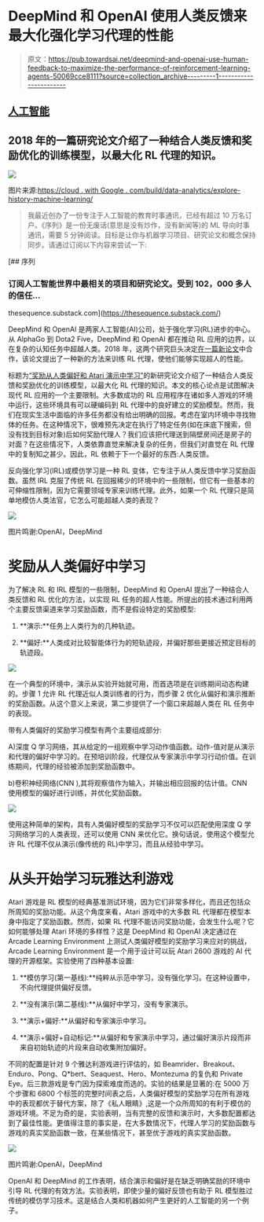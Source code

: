 # DeepMind 和 OpenAI 使用人类反馈来最大化强化学习代理的性能

> 原文：<https://pub.towardsai.net/deepmind-and-openai-use-human-feedback-to-maximize-the-performance-of-reinforcement-learning-agents-50069cce8111?source=collection_archive---------1----------------------->

## [人工智能](https://towardsai.net/p/category/artificial-intelligence)

## 2018 年的一篇研究论文介绍了一种结合人类反馈和奖励优化的训练模型，以最大化 RL 代理的知识。

![](img/c37713f451297a5bdb6618932279c352.png)

图片来源:[https://cloud . with Google . com/build/data-analytics/explore-history-machine-learning/](https://cloud.withgoogle.com/build/data-analytics/explore-history-machine-learning/)

> 我最近创办了一份专注于人工智能的教育时事通讯，已经有超过 10 万名订户。《序列》是一份无废话(意思是没有炒作，没有新闻等)的 ML 导向时事通讯，需要 5 分钟阅读。目标是让你与机器学习项目、研究论文和概念保持同步。请通过订阅以下内容来尝试一下:

[](https://thesequence.substack.com/) [## 序列

### 订阅人工智能世界中最相关的项目和研究论文。受到 102，000 多人的信任…

thesequence.substack.com](https://thesequence.substack.com/) 

DeepMind 和 OpenAI 是两家人工智能(AI)公司，处于强化学习(RL)进步的中心。从 AlphaGo 到 Dota2 Five，DeepMind 和 OpenAI 都在推动 RL 应用的边界，以在复杂的认知任务中超越人类。2018 年，这两个研究巨头决定[在一篇新论文](https://arxiv.org/abs/1811.06521)中合作，该论文提出了一种新的方法来训练 RL 代理，使他们能够实现超人的性能。

标题为[“奖励从人类偏好和 Atari 演示中学习”](https://arxiv.org/abs/1811.06521)的新研究论文介绍了一种结合人类反馈和奖励优化的训练模型，以最大化 RL 代理的知识。本文的核心论点是试图解决现代 RL 应用的一个主要限制。大多数成功的 RL 应用程序在诸如多人游戏的环境中运行，这些环境具有可以硬编码到 RL 代理中的良好建立的奖励模型。然而，我们在现实生活中面临的许多任务都没有给出明确的回报。考虑在室内环境中寻找物体的任务。在这种情况下，很难预先决定在执行了特定任务(如在床底下搜索，但没有找到目标对象)后如何奖励代理人？我们应该把代理送到隔壁房间还是房子的对面？在这些情况下，人类依靠直觉来解决复杂的任务，但我们对直觉在 RL 代理中的复制知之甚少。因此，RL 依赖于下一个最好的东西:人类反馈。

反向强化学习(IRL)或模仿学习是一种 RL 变体，它专注于从人类反馈中学习奖励函数。虽然 IRL 克服了传统 RL 在回报稀少的环境中的一些限制，但它有一些基本的可伸缩性限制，因为它需要领域专家来训练代理。此外，如果一个 RL 代理只是简单地模仿人类法官，它怎么可能超越人类的表现？

![](img/535778a2fe6f5ab564f8b92eee008ef7.png)

图片鸣谢:OpenAI，DeepMind

# 奖励从人类偏好中学习

为了解决 RL 和 IRL 模型的一些限制，DeepMind 和 OpenAI 提出了一种结合人类反馈和 RL 优化的方法，以实现 RL 任务的超人性能。所提出的技术通过利用两个主要反馈渠道来学习奖励函数，而不是假设特定的奖励模型:

1) **演示:**任务上人类行为的几种轨迹。

2) **偏好:**人类成对比较智能体行为的短轨迹段，并偏好那些更接近预定目标的轨迹段。

![](img/97a195804cb711d6c0cbb5e19a3cf2f0.png)

在一个典型的环境中，演示从实验开始就可用，而首选项是在训练期间动态构建的。步骤 1 允许 RL 代理近似人类训练者的行为，而步骤 2 优化从偏好和演示推断的奖励函数。从这个意义上来说，第二步提供了一个窗口来超越人类在 RL 任务中的表现。

带有人类偏好的奖励学习模型有两个主要组成部分:

A)深度 Q 学习网络，其从给定的一组观察中学习动作值函数。动作-值对是从演示和代理的偏好中学习的。在预培训阶段，代理仅从专家演示中学习行动价值。在训练期间，代理的经验被添加到奖励函数中。

b)卷积神经网络(CNN ),其将观察值作为输入，并输出相应回报的估计值。CNN 使用模型的偏好进行训练，并优化奖励函数。

![](img/c43c11e391b15462b3ef5e7011955afd.png)

使用这种简单的架构，具有人类偏好模型的奖励学习不仅可以匹配使用深度 Q 学习网络学习的人类表现，还可以使用 CNN 来优化它。换句话说，使用这个模型允许 RL 代理不仅从演示(像传统的 RL)中学习，而且从经验中学习。

# 从头开始学习玩雅达利游戏

Atari 游戏是 RL 模型的经典基准测试环境，因为它们非常多样化，而且还包括众所周知的奖励功能。从这个角度来看，Atari 游戏中的大多数 RL 代理都在模型本身中指定了奖励函数。然而，如果 RL 代理不能访问奖励功能，会发生什么呢？它如何能够处理 Atari 环境的多样性？这是 DeepMind 和 OpenAI 决定通过在 Arcade Learning Environment 上测试人类偏好模型的奖励学习来应对的挑战，Arcade Learning Environment 是一个用于设计可以玩 Atari 2600 游戏的 AI 代理的开源框架。实验使用了四种基本设置:

1) **模仿学习(第一基线):**纯粹从示范中学习，没有强化学习。在这种设置中，不向代理提供偏好反馈。

2) **没有演示(第二基线):**从偏好中学习，没有专家演示。

3) **演示+偏好:**从偏好和专家演示中学习。

4) **演示+偏好+自动标记:**从偏好和专家演示中学习，通过偏好演示片段而非来自初始轨迹的片段来自动收集附加偏好。

不同的配置是针对 9 个雅达利游戏进行评估的，如 Beamrider、Breakout、Enduro、Pong、Q*bert、Seaquest、Hero、Montezuma 的复仇和 Private Eye。后三款游戏是专门因为探索难度而选的。实验的结果是显著的:在 5000 万个步骤和 6800 个标签的完整时间表之后，人类偏好模型的奖励学习在所有游戏中的表现都优于替代方案，除了《私人眼睛》,这是一个众所周知的有利于模仿的游戏环境。不足为奇的是，实验表明，当有完整的反馈和演示时，大多数配置都达到了最佳性能。更值得注意的事实是，在大多数情况下，代理人学习的奖励函数与游戏的真实奖励函数一致，在某些情况下，甚至优于游戏的真实奖励函数。

![](img/65eac1bbfcce02f2a7a6370c224bf668.png)

图片鸣谢:OpenAI，DeepMind

OpenAI 和 DeepMind 的工作表明，结合演示和偏好是在缺乏明确奖励的环境中引导 RL 代理的有效方法。实验表明，即使少量的偏好反馈也有助于 RL 模型胜过传统的模仿学习技术。这是结合人类和机器如何产生更好的人工智能的另一个例子。